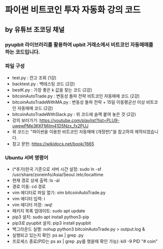 # 파이썬 비트코인 투자 자동화 강의 코드
## by 유튜브 조코딩 채널
### pyupbit 라이브러리를 활용하여 upbit 거래소에서 비트코인 자동매매를 하는 코드입니다.

### 파일 구성
- test.py : 잔고 조회 (1강)
- backtest.py : 백테스팅 코드 (2강)
- bestK.py : 가장 좋은 k 값을 찾는 코드 (2강)
- bitcoinAutoTrade.py : 변동성 돌파 전략 비트코인 자동매매 코드 (2강)
- bitcoinAutoTradeWithMA.py : 변동성 돌파 전략 + 15일 이동평균선 이상 비트코인 자동매매 코드 (2강)
- bitcoinAutoTradeWithSlack.py : 위 코드에 슬랙 붙여 놓은 것 (2강)
- 강의 보러가기:  https://youtube.com/playlist?list=PLU9-uwewPMe3KKFMiIm41D5Nzx_fx2PUJ
- 위 코드는 "파이썬을 이용한 비트코인 자동매매 (개정판)"을 참고하여 제작되었습니다.
- 참고 문헌: https://wikidocs.net/book/1665

### Ubuntu 서버 명령어
- (*추가)한국 기준으로 서버 시간 설정: sudo ln -sf /usr/share/zoneinfo/Asia/Seoul /etc/localtime
- 현재 경로 상세 출력: ls -al
- 경로 이동: cd 경로
- vim 에디터로 파일 열기: vim bitcoinAutoTrade.py
- vim 에디터 입력: i
- vim 에디터 저장: :wq!
- 패키지 목록 업데이트: sudo apt update
- pip3 설치: sudo apt install python3-pip
- pip3로 pyupbit 설치: pip3 install pyupbit
- 백그라운드 실행: nohup python3 bitcoinAutoTrade.py > output.log &
- 실행되고 있는지 확인: ps ax | grep .py
- 프로세스 종료(PID는 ps ax | grep .py를 했을때 확인 가능): kill -9 PID
"# coin" 
